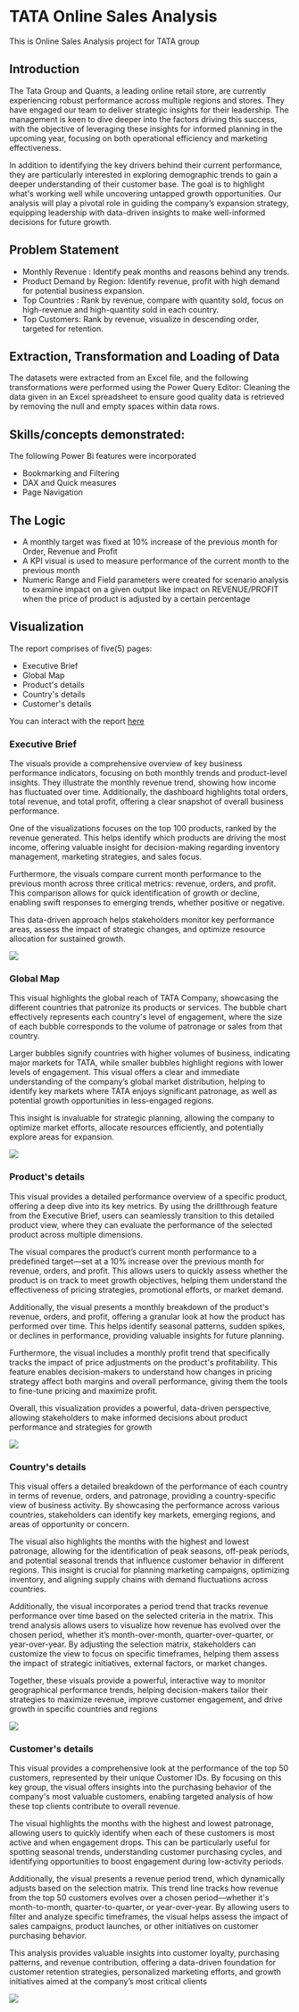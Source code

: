# TATA Online Sales Analysis
This is Online Sales Analysis project for TATA group
## Introduction
The Tata Group and Quants, a leading online retail store, are currently experiencing robust performance across multiple regions and stores. They have engaged our team to deliver strategic insights for their leadership. The management is keen to dive deeper into the factors driving this success, with the objective of leveraging these insights for informed planning in the upcoming year, focusing on both operational efficiency and marketing effectiveness.

In addition to identifying the key drivers behind their current performance, they are particularly interested in exploring demographic trends to gain a deeper understanding of their customer base. The goal is to highlight what's working well while uncovering untapped growth opportunities. Our analysis will play a pivotal role in guiding the company’s expansion strategy, equipping leadership with data-driven insights to make well-informed decisions for future growth.

## Problem Statement
- Monthly Revenue : Identify peak months and reasons behind any trends.
- Product Demand by Region: Identify revenue, profit  with high demand for potential business expansion.
- Top Countries : Rank by revenue, compare with quantity sold, focus on high-revenue and high-quantity sold in each country.
- Top Customers: Rank by revenue, visualize in descending order, targeted for retention.

## Extraction, Transformation and Loading of Data
The datasets were extracted from an Excel file, and the following transformations were performed using the Power Query Editor:
Cleaning the data given in an Excel spreadsheet to ensure good quality data is retrieved by removing the null and empty spaces within data rows.
## Skills/concepts demonstrated:
The following Power Bi features were incorporated
-  Bookmarking and Filtering
-  DAX and Quick measures
-  Page Navigation
## The Logic
- A monthly target was fixed at 10% increase of the previous month for Order, Revenue and Profit
- A KPI visual is used to measure performance of the current month to the previous month
- Numeric Range and Field parameters were created for scenario analysis to examine impact on a given output like impact on REVENUE/PROFIT when the price of product is adjusted by a certain percentage
## Visualization
The report comprises of five(5) pages:
- Executive Brief
- Global Map
- Product's details
- Country's details
- Customer's details

You can interact with the report [here](https://app.powerbi.com/view?r=eyJrIjoiYTcyMjgyYWQtYjA0Mi00Y2EwLTlkN2EtYjUyY2Q1YjAzMDdiIiwidCI6ImYzMzNmMDE4LWE3OTYtNGQ5Yy1iNmM4LThmY2RmYzAyNzEwYiJ9)

### Executive Brief
The visuals provide a comprehensive overview of key business performance indicators, focusing on both monthly trends and product-level insights. They illustrate the monthly revenue trend, showing how income has fluctuated over time. Additionally, the dashboard highlights total orders, total revenue, and total profit, offering a clear snapshot of overall business performance.

One of the visualizations focuses on the top 100 products, ranked by the revenue generated. This helps identify which products are driving the most income, offering valuable insight for decision-making regarding inventory management, marketing strategies, and sales focus.

Furthermore, the visuals compare current month performance to the previous month across three critical metrics: revenue, orders, and profit. This comparison allows for quick identification of growth or decline, enabling swift responses to emerging trends, whether positive or negative.

This data-driven approach helps stakeholders monitor key performance areas, assess the impact of strategic changes, and optimize resource allocation for sustained growth.

![](Executive_overview.png)

### Global Map
This visual highlights the global reach of TATA Company, showcasing the different countries that patronize its products or services. The bubble chart effectively represents each country's level of engagement, where the size of each bubble corresponds to the volume of patronage or sales from that country.

Larger bubbles signify countries with higher volumes of business, indicating major markets for TATA, while smaller bubbles highlight regions with lower levels of engagement. This visual offers a clear and immediate understanding of the company’s global market distribution, helping to identify key markets where TATA enjoys significant patronage, as well as potential growth opportunities in less-engaged regions.

This insight is invaluable for strategic planning, allowing the company to optimize market efforts, allocate resources efficiently, and potentially explore areas for expansion.

![](global_view.png)

### Product's details
This visual provides a detailed performance overview of a specific product, offering a deep dive into its key metrics. By using the drillthrough feature from the Executive Brief, users can seamlessly transition to this detailed product view, where they can evaluate the performance of the selected product across multiple dimensions.

The visual compares the product’s current month performance to a predefined target—set at a 10% increase over the previous month for revenue, orders, and profit. This allows users to quickly assess whether the product is on track to meet growth objectives, helping them understand the effectiveness of pricing strategies, promotional efforts, or market demand.

Additionally, the visual presents a monthly breakdown of the product's revenue, orders, and profit, offering a granular look at how the product has performed over time. This helps identify seasonal patterns, sudden spikes, or declines in performance, providing valuable insights for future planning.

Furthermore, the visual includes a monthly profit trend that specifically tracks the impact of price adjustments on the product's profitability. This feature enables decision-makers to understand how changes in pricing strategy affect both margins and overall performance, giving them the tools to fine-tune pricing and maximize profit.

Overall, this visualization provides a powerful, data-driven perspective, allowing stakeholders to make informed decisions about product performance and strategies for growth

![](product_view.png)

### Country's details
This visual offers a detailed breakdown of the performance of each country in terms of revenue, orders, and patronage, providing a country-specific view of business activity. By showcasing the performance across various countries, stakeholders can identify key markets, emerging regions, and areas of opportunity or concern.

The visual also highlights the months with the highest and lowest patronage, allowing for the identification of peak seasons, off-peak periods, and potential seasonal trends that influence customer behavior in different regions. This insight is crucial for planning marketing campaigns, optimizing inventory, and aligning supply chains with demand fluctuations across countries.

Additionally, the visual incorporates a period trend that tracks revenue performance over time based on the selected criteria in the matrix. This trend analysis allows users to visualize how revenue has evolved over the chosen period, whether it’s month-over-month, quarter-over-quarter, or year-over-year. By adjusting the selection matrix, stakeholders can customize the view to focus on specific timeframes, helping them assess the impact of strategic initiatives, external factors, or market changes.

Together, these visuals provide a powerful, interactive way to monitor geographical performance trends, helping decision-makers tailor their strategies to maximize revenue, improve customer engagement, and drive growth in specific countries and regions

![](country_view.png)
### Customer's details
This visual provides a comprehensive look at the performance of the top 50 customers, represented by their unique Customer IDs. By focusing on this key group, the visual offers insights into the purchasing behavior of the company's most valuable customers, enabling targeted analysis of how these top clients contribute to overall revenue.

The visual highlights the months with the highest and lowest patronage, allowing users to quickly identify when each of these customers is most active and when engagement drops. This can be particularly useful for spotting seasonal trends, understanding customer purchasing cycles, and identifying opportunities to boost engagement during low-activity periods.

Additionally, the visual presents a revenue period trend, which dynamically adjusts based on the selection matrix. This trend line tracks how revenue from the top 50 customers evolves over a chosen period—whether it's month-to-month, quarter-to-quarter, or year-over-year. By allowing users to filter and analyze specific timeframes, the visual helps assess the impact of sales campaigns, product launches, or other initiatives on customer purchasing behavior.

This analysis provides valuable insights into customer loyalty, purchasing patterns, and revenue contribution, offering a data-driven foundation for customer retention strategies, personalized marketing efforts, and growth initiatives aimed at the company’s most critical clients

![](customer_view.png)
